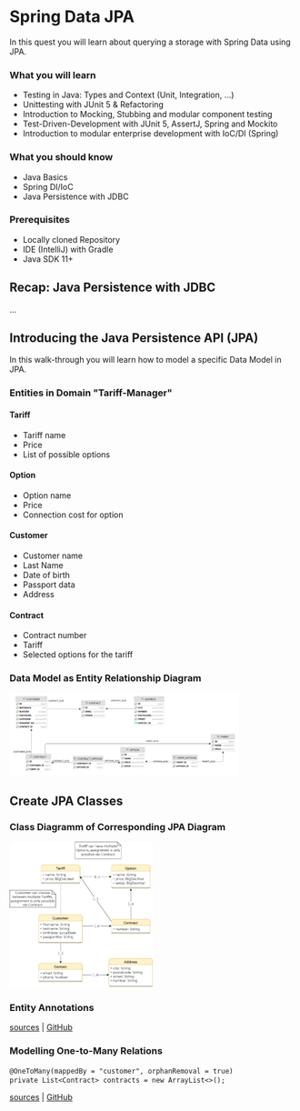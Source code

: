 # Spring Data JPA

In this quest you will learn about querying a storage with Spring Data using JPA. 

### What you will learn

* Testing in Java: Types and Context (Unit, Integration, ...)
* Unittesting with JUnit 5 & Refactoring
* Introduction to Mocking, Stubbing and modular component testing
* Test-Driven-Development with JUnit 5, AssertJ, Spring and Mockito
* Introduction to modular enterprise development with IoC/DI (Spring)

### What you should know

* Java Basics
* Spring DI/IoC
* Java Persistence with JDBC

### Prerequisites

* Locally cloned Repository
* IDE (IntelliJ) with Gradle
* Java SDK 11+

## Recap: Java Persistence with JDBC

...

## Introducing the Java Persistence API (JPA)

In this walk-through you will learn how to model a specific Data Model in JPA. 

### Entities in Domain "Tariff-Manager"

#### Tariff

* Tariff name
* Price
* List of possible options

#### Option

* Option name
* Price
* Connection cost for option

#### Customer

* Customer name
* Last Name
* Date of birth
* Passport data
* Address

#### Contract

* Contract number
* Tariff
* Selected options for the tariff

### Data Model as Entity Relationship Diagram

<img src="../../../docs/img/tariff-manager-erd.png" width="80%"/>

## Create JPA Classes

### Class Diagramm of Corresponding JPA Diagram

<img src="../../../docs/img/tariff-manager-cd.png" width="50%"/>

### Entity Annotations

[sources](../../../src/main/java/dev/wcs/nad/tariffmanager/persistence/entity/Address.java) | [GitHub](../../../src/main/java/dev/wcs/nad/tariffmanager/persistence/entity/Address.java)

### Modelling One-to-Many Relations
```
@OneToMany(mappedBy = "customer", orphanRemoval = true)
private List<Contract> contracts = new ArrayList<>();
```

[sources](../../../src/main/java/dev/wcs/nad/tariffmanager/persistence/entity/Customer.java) | [GitHub](../../../src/main/java/dev/wcs/nad/tariffmanager/persistence/entity/Customer.java#L28)